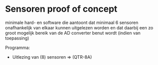 # Sensoren proof of concept

minimale hard- en software die aantoont dat minimaal 6 sensoren onafhankelijk van elkaar kunnen uitgelezen worden en dat daarbij een zo groot mogelijk bereik van de AD converter benut wordt (indien van toepassing)

Programma:
- Uitlezing van (8) sensoren => (QTR-8A)
